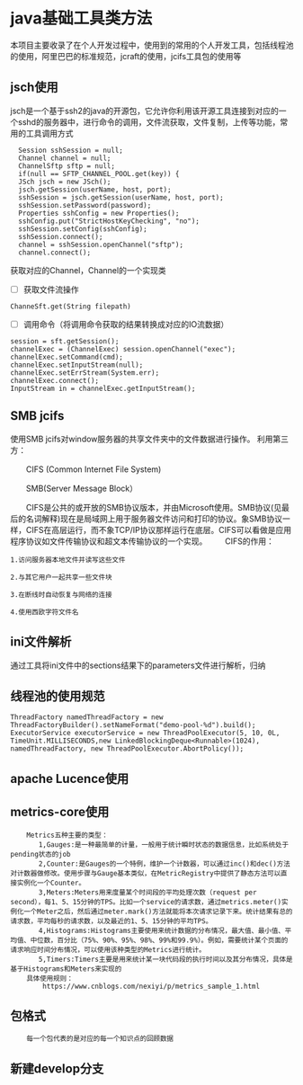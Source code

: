 # java基础工具类方法

本项目主要收录了在个人开发过程中，使用到的常用的个人开发工具，包括线程池的使用，阿里巴巴的标准规范，jcraft的使用，jcifs工具包的使用等

## jsch使用

jsch是一个基于ssh2的java的开源包，它允许你利用该开源工具连接到对应的一个sshd的服务器中，进行命令的调用，文件流获取，文件复制，上传等功能，常用的工具调用方式
```
  Session sshSession = null;  
  Channel channel = null;  
  ChannelSftp sftp = null;  
  if(null == SFTP_CHANNEL_POOL.get(key)) {  
  JSch jsch = new JSch();  
  jsch.getSession(userName, host, port);  
  sshSession = jsch.getSession(userName, host, port);  
  sshSession.setPassword(password);  
  Properties sshConfig = new Properties();  
  sshConfig.put("StrictHostKeyChecking", "no");  
  sshSession.setConfig(sshConfig);  
  sshSession.connect();  
  channel = sshSession.openChannel("sftp");  
  channel.connect();
```
获取对应的Channel，Channel的一个实现类

 - [ ] 获取文件流操作
```
ChanneSft.get(String filepath)
```
 - [ ] 调用命令（将调用命令获取的结果转换成对应的IO流数据）
 ```
session = sft.getSession();  
channelExec = (ChannelExec) session.openChannel("exec");  
channelExec.setCommand(cmd);  
channelExec.setInputStream(null);  
channelExec.setErrStream(System.err);  
channelExec.connect();  
InputStream in = channelExec.getInputStream();
 ```

## SMB jcifs

使用SMB jcifs对window服务器的共享文件夹中的文件数据进行操作。
利用第三方：

　　CIFS (Common Internet File System)

　　SMB(Server Message Block）

　　CIFS是公共的或开放的SMB协议版本，并由Microsoft使用。SMB协议(见最后的名词解释)现在是局域网上用于服务器文件访问和打印的协议。象SMB协议一样，CIFS在高层运行，而不象TCP/IP协议那样运行在底层。CIFS可以看做是应用程序协议如文件传输协议和超文本传输协议的一个实现。
　　CIFS的作用：
```
1.访问服务器本地文件并读写这些文件 

2.与其它用户一起共享一些文件块 

3.在断线时自动恢复与网络的连接 

4.使用西欧字符文件名
```

## ini文件解析

通过工具将ini文件中的sections结果下的parameters文件进行解析，归纳



## 线程池的使用规范
```
ThreadFactory namedThreadFactory = new 	ThreadFactoryBuilder().setNameFormat("demo-pool-%d").build();
ExecutorService executorService = new ThreadPoolExecutor(5, 10, 0L, TimeUnit.MILLISECONDS,new LinkedBlockingDeque<Runnable>(1024), namedThreadFactory, new ThreadPoolExecutor.AbortPolicy());
```

## apache Lucence使用

## metrics-core使用
```
    Metrics五种主要的类型：
       1,Gauges:是一种最简单的计量，一般用于统计瞬时状态的数据信息，比如系统处于pending状态的job
       2,Counter:是Gauges的一个特例，维护一个计数器，可以通过inc()和dec()方法对计数器做修改。使用步骤与Gauge基本类似，在MetricRegistry中提供了静态方法可以直接实例化一个Counter。
       3,Meters:Meters用来度量某个时间段的平均处理次数（request per second），每1、5、15分钟的TPS。比如一个service的请求数，通过metrics.meter()实例化一个Meter之后，然后通过meter.mark()方法就能将本次请求记录下来。统计结果有总的请求数，平均每秒的请求数，以及最近的1、5、15分钟的平均TPS。
       4,Histograms:Histograms主要使用来统计数据的分布情况，最大值、最小值、平均值、中位数，百分比（75%、90%、95%、98%、99%和99.9%）。例如，需要统计某个页面的请求响应时间分布情况，可以使用该种类型的Metrics进行统计。
       5,Timers:Timers主要是用来统计某一块代码段的执行时间以及其分布情况，具体是基于Histograms和Meters来实现的
    具体使用规则：
        https://www.cnblogs.com/nexiyi/p/metrics_sample_1.html
```
## 包格式
```
    每一个包代表的是对应的每一个知识点的回顾数据
```
## 新建develop分支